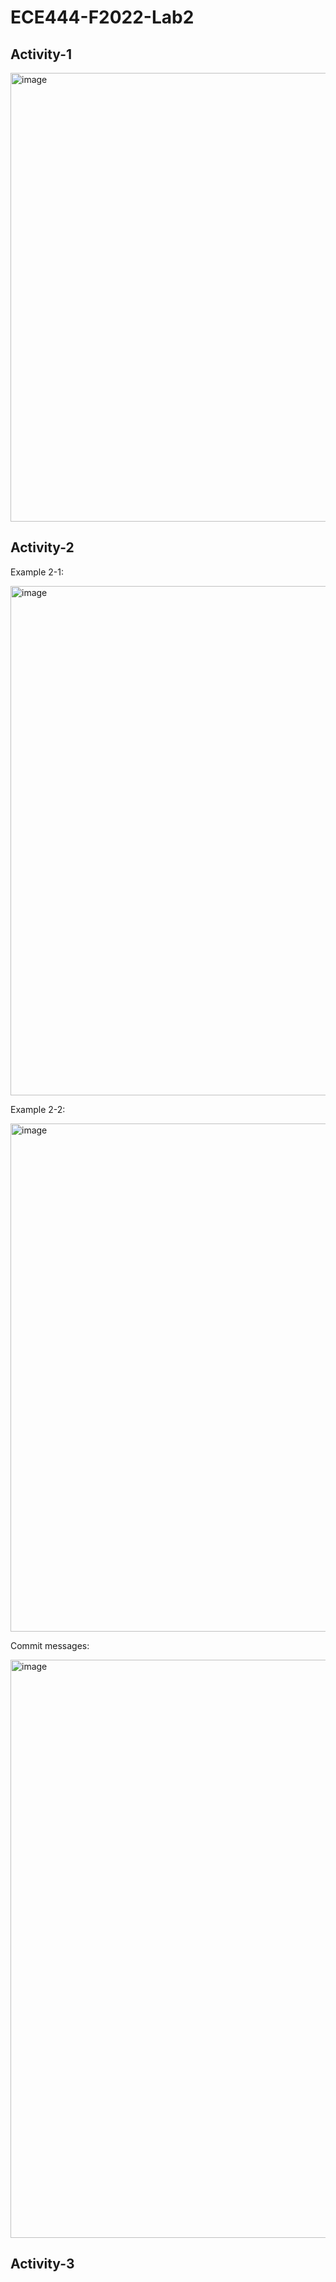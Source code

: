 # ECE444-F2022-Lab2

## Activity-1

<img width="718" alt="image" src="https://user-images.githubusercontent.com/62436455/192649970-39651bac-a865-4108-8965-327fc9239b30.png">

## Activity-2

Example 2-1:

<img width="815" alt="image" src="https://user-images.githubusercontent.com/62436455/192651805-e904b2fe-33e7-4612-bace-3d7e1f4a40fc.png">

Example 2-2:

<img width="813" alt="image" src="https://user-images.githubusercontent.com/62436455/192651886-dc788b55-b21b-4a43-9516-38a14a700002.png">

Commit messages: 

<img width="925" alt="image" src="https://user-images.githubusercontent.com/62436455/192652142-bf45964a-9c73-46c1-9abd-0f5bc5642eb9.png">

## Activity-3
